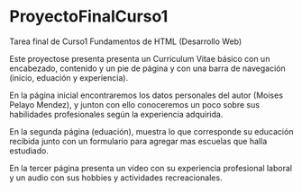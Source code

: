 # ProyectoFinalCurso1
Tarea final de Curso1 Fundamentos de HTML (Desarrollo Web)

Este proyectose presenta presenta un Curriculum Vitae básico con un encabezado, contenido y un pie de página
y con una barra de navegación (inicio, eduación y experiencia).

En la página inicial encontraremos los datos personales del autor (Moises Pelayo Mendez), y junton con ello
conoceremos un poco sobre sus habilidades profesionales según la experiencia adquirida.

En la segunda página (eduación), muestra lo que corresponde su educación recibida junto con un formulario para agregar mas
escuelas que halla estudiado.

En la tercer página presenta un video con su experiencia profesional laboral y un audio con sus hobbies y actividades recreacionales.
